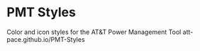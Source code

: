 # PMT Styles

Color and icon styles for the AT&amp;T Power Management Tool
att-pace.github.io/PMT-Styles
